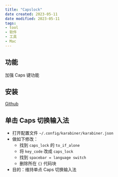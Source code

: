 ```yaml
---
title: "Capslock"
date created: 2023-05-11
date modified: 2023-05-11
tags:
- tool
- 软件
- 工具
- Mac
---
```


## 功能

加强 Caps 键功能

## 安装

[Github](https://github.com/Vonng/Capslock)

## 单击 Caps 切换输入法

  - 打开配置文件 `~/.config/karabiner/karabiner.json`
  - 做如下修改：
    - 找到 `caps_lock` 的 `to_if_alone`
    - 将 `key_code` 改成 `caps_lock`
    - 找到 `spacebar = language switch`
    - 删除所在 `{}` 代码块
  - 目的：维持单点 Caps 切换输入法
